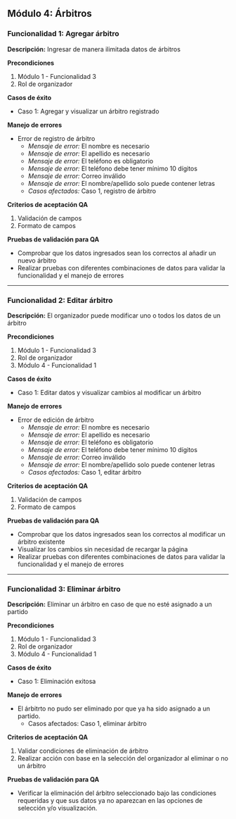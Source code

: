 ## Módulo 4: Árbitros
### Funcionalidad 1: Agregar árbitro
**Descripción:** Ingresar de manera ilimitada datos de árbitros

**Precondiciones**
1. Módulo 1 - Funcionalidad 3
2. Rol de organizador

**Casos de éxito**
* Caso 1: Agregar y visualizar un árbitro registrado

**Manejo de errores**
- Error de registro de árbitro
    - *Mensaje de error:* El nombre es necesario
    - *Mensaje de error:* El apellido es necesario
    - *Mensaje de error:* El teléfono es obligatorio
    - *Mensaje de error:* El teléfono debe tener mínimo 10 dígitos
    - *Mensaje de error:* Correo inválido
    - *Mensaje de error:* El nombre/apellido solo puede contener letras
    - *Casos afectados:* Caso 1, registro de árbitro

**Criterios de aceptación QA**
1. Validación de campos
2. Formato de campos

**Pruebas de validación para QA**
* Comprobar que los datos ingresados sean los correctos al añadir un nuevo árbitro
* Realizar pruebas con diferentes combinaciones de datos para validar la funcionalidad y el manejo de errores

---
### Funcionalidad 2: Editar árbitro
**Descripción:** El organizador puede modificar uno o todos los datos de un árbitro

**Precondiciones**
1. Módulo 1 - Funcionalidad 3
2. Rol de organizador
3. Módulo 4 - Funcionalidad 1

**Casos de éxito**
* Caso 1: Editar datos y visualizar cambios al modificar un árbitro

**Manejo de errores**
- Error de edición de árbitro
    - *Mensaje de error:* El nombre es necesario
    - *Mensaje de error:* El apellido es necesario
    - *Mensaje de error:* El teléfono es obligatorio
    - *Mensaje de error:* El teléfono debe tener mínimo 10 dígitos
    - *Mensaje de error:* Correo inválido
    - *Mensaje de error:* El nombre/apellido solo puede contener letras
    - *Casos afectados:* Caso 1, editar árbitro

**Criterios de aceptación QA**
1. Validación de campos
2. Formato de campos

**Pruebas de validación para QA**
* Comprobar que los datos ingresados sean los correctos al modificar un árbitro existente
* Visualizar los cambios sin necesidad de recargar la página
* Realizar pruebas con diferentes combinaciones de datos para validar la funcionalidad y el manejo de errores
---
### Funcionalidad 3: Eliminar árbitro
**Descripción:** Eliminar un árbitro en caso de que no esté asignado a un partido

**Precondiciones**
1. Módulo 1 - Funcionalidad 3
2. Rol de organizador
3. Módulo 4 - Funcionalidad 1

**Casos de éxito**
* Caso 1: Eliminación exitosa

**Manejo de errores**
- El árbitrto no pudo ser eliminado por que ya ha sido asignado a un partido.
    - Casos afectados: Caso 1, eliminar árbitro

**Criterios de aceptación QA**
1. Validar condiciones de eliminación de árbitro
2. Realizar acción con base en la selección del organizador al eliminar o no un árbitro

**Pruebas de validación para QA**
* Verificar la eliminación del árbitro seleccionado bajo las condiciones requeridas y que sus datos ya no aparezcan en las opciones de selección y/o visualización.